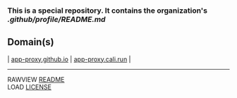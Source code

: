 
### This is a special repository. It contains the organization's _.github/profile/README.md_ 

Domain(s)
-
| <a href="https://app-proxy.github.io/.github/" target="_blank">app-proxy.github.io</a> | <a href="https://app-proxy.cali.run/" target="_blank">app-proxy.cali.run</a> |

---
RAWVIEW <a href="https://app-proxy.cali.run/README.md">README</a><br>LOAD <a href="https://app-proxy.cali.run/LICENSE">LICENSE</a>
